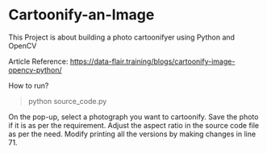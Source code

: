 # Cartoonify-an-Image
This Project is about building a photo cartoonifyer using Python and OpenCV

Article Reference: https://data-flair.training/blogs/cartoonify-image-opencv-python/

How to run?
> python source_code.py

On the pop-up, select a photograph you want to cartoonify. 
Save the photo if it is as per the requirement.
Adjust the aspect ratio in the source code file as per the need.
Modify printing all the versions by making changes in line 71.
